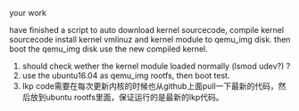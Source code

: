 your work

have finished  a script to auto download kernel sourcecode, compile kernel sourcecode 
install kernel vmlinuz and kernel module to  qemu_img disk. then boot the qemu_img disk use the new compiled kernel.


1. should  check wether the kernel module loaded normally (lsmod udev?) ?
1. use the ubuntu16.04 as qemu_img rootfs, then  boot test.
1. lkp code需要在每次更新内核的时候也从github上面pull一下最新的代码，然后放到ubuntu rootfs里面，保证运行的是最新的lkp代码。
